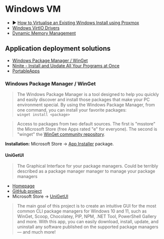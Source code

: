 # Windows VM

- ▶️ [How to Virtualise an Existing Windows Install using Proxmox](https://www.youtube.com/watch?v=eFDcCxRS5Xk)
- [Windows VirtIO Drivers](https://pve.proxmox.com/wiki/Windows_VirtIO_Drivers)
- [Dynamic Memory Management](https://pve.proxmox.com/wiki/Dynamic_Memory_Management)

## Application deployment solutions

- [Windows Package Manager / WinGet](https://github.com/microsoft/winget-cli)
- [Ninite - Install and Update All Your Programs at Once](https://ninite.com/)
- [PortableApps](https://portableapps.com/)

### Windows Package Manager / WinGet

> The Windows Package Manager is a tool designed to help you quickly and easily discover and install those packages that make your PC environment special. By using the Windows Package Manager, from one command, you can install your favorite packages:  
> `winget install <package>`

> Access to packages from two default sources. The first is "msstore" the Microsoft Store (free Apps rated "e" for everyone). The second is "winget" the [WinGet community repository](https://github.com/microsoft/winget-pkgs).

**Installation:**
Microsoft Store -> [App Installer](https://www.microsoft.com/p/app-installer/9nblggh4nns1) package.

#### UniGetUI

> The Graphical Interface for your package managers. Could be terribly described as a package manager manager to manage your package managers

- [Homepage](https://www.marticliment.com/unigetui/)
- [GitHub project](https://github.com/marticliment/UniGetUI)
- Microsoft Store -> [UniGetUI](https://apps.microsoft.com/detail/xpfftq032ptphf)

> The main goal of this project is to create an intuitive GUI for the most common CLI package managers for Windows 10 and 11, such as WinGet, Scoop, Chocolatey, PIP, NPM, .NET Tool, PowerShell Gallery and more. With this app, you can easily download, install, update, and uninstall any software published on the supported package managers — and much more!

